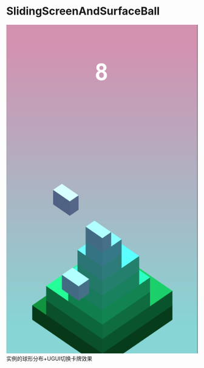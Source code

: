 # SlidingScreenAndSurfaceBall
![image](https://github.com/romantic123fly/CutCube/blob/master/CutSquare/image.png)
实例的球形分布+UGUI切换卡牌效果

